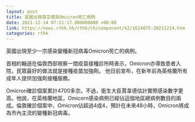 ```yaml
---
layout: post
title: 英國出現首宗感染Omicron死亡病例
date: 2021-12-14 07:21:17.000000000 +08:00
link: https://news.rthk.hk/rthk/ch/component/k2/1624075-20211214.htm
categories: rthk
---
```


英國出現至少一宗感染變種新冠病毒Omicron死亡的病例。

首相約翰遜在倫敦西部視察一間疫苗接種診所時表示，Omicron亦導致患者入院，民眾最好的做法就是接種疫苗加強劑。 他日前宣布，在新年前為英格蘭所有成年人提供加強劑接種服務。

Omicron確診個案累計4700多宗。不過，衛生大臣賈韋德估計實際感染數字更高。他說，在英格蘭地區，Omicorn感染病例已經佔這個地區總病例數目的兩成。倫敦確診個案中，Omicron佔超過4成4，預計在未來48小時，Omicron將成為市內主流的變種新冠病毒。
